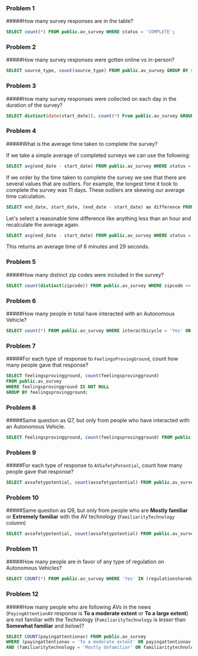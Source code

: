 ### Problem 1
#####How many survey responses are in the table?

```SQL
SELECT count(*) FROM public.av_survey WHERE status = 'COMPLETE';
```


### Problem 2
#####How many survey responses were gotten online vs in-person?

```SQL
SELECT source_type, count(source_type) FROM public.av_survey GROUP BY source_type;
```


### Problem 3
#####How many survey responses were collected on each day in the duration of the survey?

```SQL
SELECT distinct(date(start_date)), count(*) From public.av_survey GROUP BY date(start_date);
```


### Problem 4
#####What is the average time taken to complete the survey?

If we take a simple average of completed surveys we can use the following:

```SQL
SELECT avg(end_date - start_date) FROM public.av_survey WHERE status = 'COMPLETE';
```

If we order by the time taken to complete the survey we see that there are several values that are outliers. For example, the longest time it took to complete the survey was 11 days. These outliers are skewing our average time calculation. 

```SQL
SELECT end_date, start_date, (end_date - start_date) as difference FROM public.av_survey WHERE status = 'COMPLETE' ORDER BY difference DESC;
```

Let's select a reasonable time difference like anything less than an hour and recalculate the average again.

```SQL
SELECT avg(end_date - start_date) FROM public.av_survey WHERE status = 'COMPLETE' AND (end_date - start_date) < '1:00';
```

This returns an average time of 6 minutes and 29 seconds. 


### Problem 5
#####How many distinct zip codes were included in the survey?

```SQL
SELECT count(distinct(zipcode)) FROM public.av_survey WHERE zipcode <> 0;
```


### Problem 6
#####How many people in total have interacted with an Autonomous Vehicle?

```SQL
SELECT count(*) FROM public.av_survey WHERE interactbicycle = 'Yes' OR interactpedestrian = 'Yes';
```

### Problem 7
#####For each type of response to `FeelingsProvingGround`, count how many people gave that response?

```SQL
SELECT feelingsprovingground, count(feelingsprovingground) 
FROM public.av_survey 
WHERE feelingsprovingground IS NOT NULL 
GROUP BY feelingsprovingground;
```


### Problem 8
#####Same question as Q7, but only from people who have interacted with an Autonomous Vehicle.

```SQL
SELECT feelingsprovingground, count(feelingsprovingground) FROM public.av_survey WHERE interactbicycle = 'Yes' OR interactpedestrian = 'Yes' GROUP BY feelingsprovingground;
```


### Problem 9
#####For each type of response to `AVSafetyPotential`, count how many people gave that response?

```SQL
SELECT avsafetypotential, count(avsafetypotential) FROM public.av_survey WHERE avsafetypotential IS NOT NULL GROUP BY avsafetypotential ORDER BY count(avsafetypotential) DESC;
```


### Problem 10
#####Same question as Q9, but only from people who are **Mostly familiar** or **Extremely familiar** with the AV technology (`FamiliarityTechnology` column)

```SQL
SELECT avsafetypotential, count(avsafetypotential) FROM public.av_survey WHERE familiaritytechnology = 'Extremely familiar' OR familiaritytechnology = 'Mostly familiar' GROUP BY avsafetypotential;
```


### Problem 11
#####How many people are in favor of any type of regulation on Autonomous Vehicles?

```SQL
SELECT COUNT(*) FROM public.av_survey WHERE 'Yes' IN (regulationsharedata, regulationschoolzone, regulationspeed, regulationtesting);
```


### Problem 12
#####How many people who are following AVs in the news (`PayingAttentionAV` response is **To a moderate extent** or **To a large extent**) are not familiar with the Technology (`FamiliarityTechnology` is _lesser_ than **Somewhat familiar** and _below_)?

```SQL
SELECT COUNT(payingattentionav) FROM public.av_survey 
WHERE (payingattentionav = 'To a moderate extent' OR payingattentionav = 'To a large extent') 
AND (familiaritytechnology = 'Mostly Unfamiliar' OR familiaritytechnology = 'Not familiar at all');
```
